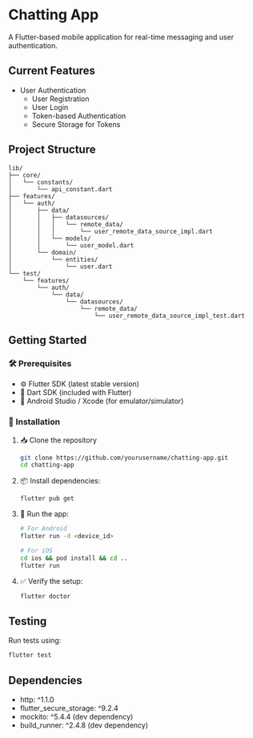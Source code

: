# Chatting App

A Flutter-based mobile application for real-time messaging and user authentication.

## Current Features

- User Authentication
  - User Registration
  - User Login
  - Token-based Authentication
  - Secure Storage for Tokens

## Project Structure

```
lib/
├── core/
│   └── constants/
│       └── api_constant.dart
├── features/
│   └── auth/
│       ├── data/
│       │   ├── datasources/
│       │   │   └── remote_data/
│       │   │       └── user_remote_data_source_impl.dart
│       │   └── models/
│       │       └── user_model.dart
│       └── domain/
│           └── entities/
│               └── user.dart
└── test/
    └── features/
        └── auth/
            └── data/
                └── datasources/
                    └── remote_data/
                        └── user_remote_data_source_impl_test.dart
```

## Getting Started

### 🛠️ Prerequisites

- ⚙️ Flutter SDK (latest stable version)
- 🎯 Dart SDK (included with Flutter)
- 📱 Android Studio / Xcode (for emulator/simulator)

### 🚀 Installation

1. 📥 Clone the repository
   ```bash
   git clone https://github.com/yourusername/chatting-app.git
   cd chatting-app
   ```

2. 📦 Install dependencies:
   ```bash
   flutter pub get
   ```

3. 🔄 Run the app:
   ```bash
   # For Android
   flutter run -d <device_id>
   
   # For iOS
   cd ios && pod install && cd ..
   flutter run
   ```

4. ✅ Verify the setup:
   ```bash
   flutter doctor
   ```

## Testing

Run tests using:
```bash
flutter test
```

## Dependencies

- http: ^1.1.0
- flutter_secure_storage: ^9.2.4
- mockito: ^5.4.4 (dev dependency)
- build_runner: ^2.4.8 (dev dependency)
